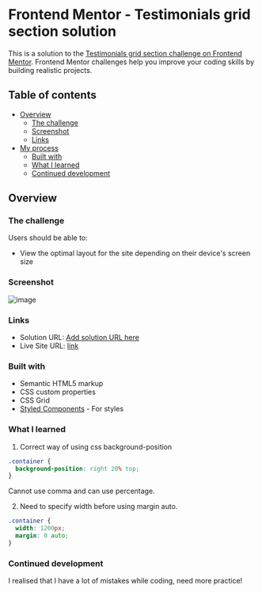# Frontend Mentor - Testimonials grid section solution

This is a solution to the [Testimonials grid section challenge on Frontend Mentor](https://www.frontendmentor.io/challenges/testimonials-grid-section-Nnw6J7Un7). Frontend Mentor challenges help you improve your coding skills by building realistic projects. 

## Table of contents

- [Overview](#overview)
  - [The challenge](#the-challenge)
  - [Screenshot](#screenshot)
  - [Links](#links)
- [My process](#my-process)
  - [Built with](#built-with)
  - [What I learned](#what-i-learned)
  - [Continued development](#continued-development)


## Overview

### The challenge

Users should be able to:

- View the optimal layout for the site depending on their device's screen size

### Screenshot

![image](https://github.com/ich-bin-boi-de-cambridge/CSS-Grid-Testimonials-Project/blob/main/Frontend%20Mentor%20Testimonials%20CSS%20Grid%20ScreenShot.png)

### Links

- Solution URL: [Add solution URL here](https://your-solution-url.com)
- Live Site URL: [link](https://affectionate-tesla-97ce0c.netlify.app/)


### Built with

- Semantic HTML5 markup
- CSS custom properties
- CSS Grid
- [Styled Components](https://styled-components.com/) - For styles



### What I learned
1. Correct way of using css background-position
```css
.container {
  background-position: right 20% top;
}
```
Cannot use comma and can use percentage.


2. Need to specify width before using margin auto.
```css
.container {
  width: 1200px;
  margin: 0 auto;
}
```

### Continued development
I realised that I have a lot of mistakes while coding, need more practice!

